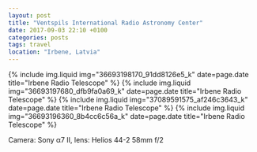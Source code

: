```yaml
---
layout: post
title: "Ventspils International Radio Astronomy Center"
date: 2017-09-03 22:10 +0100
categories: posts
tags: travel
location: "Irbene, Latvia"
---
```


{% include img.liquid img="36693198170_91dd8126e5_k" date=page.date title="Irbene Radio Telescope" %}
{% include img.liquid img="36693197680_dfb9fa0a69_k" date=page.date title="Irbene Radio Telescope" %}
{% include img.liquid img="37089591575_af246c3643_k" date=page.date title="Irbene Radio Telescope" %}
{% include img.liquid img="36693196360_8b4cc6c56a_k" date=page.date title="Irbene Radio Telescope" %}

Camera: Sony α7 II, lens: Helios 44-2 58mm f/2
